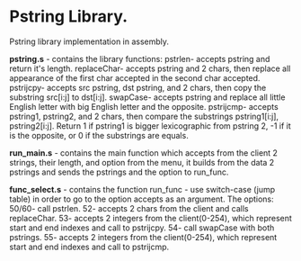 # Pstring Library.
Pstring library implementation in assembly.

**pstring.s** - contains the library functions:
pstrlen- accepts pstring and return it's length.
replaceChar- accepts pstring and 2 chars, then replace all appearance of the first char accepted in the second char accepted.
pstrijcpy- accepts src pstring, dst pstring, and 2 chars, then copy the substring src[i:j] to dst[i:j].
swapCase- accepts pstring and replace all little English letter with big English letter and the opposite.
pstrijcmp- accepts pstring1, pstring2, and 2 chars, then compare the substrings pstring1[i:j], pstring2[i:j]. Return 1 if pstring1 is bigger lexicographic from pstring 2, -1 if it is the opposite, or 0 if the substrings are equals.

**run_main.s** - contains the main function which accepts from the client 2 strings, their length, and option from the menu, it builds from the data 2 pstrings and sends the pstrings and the option to run_func.

**func_select.s** - contains the function run_func - use switch-case (jump table) in order to go to the option accepts as an argument. The options:
50/60- call pstrlen.
52- accepts 2 chars from the client and calls replaceChar.
53- accepts 2 integers from the client(0-254), which represent start and end indexes and call to pstrijcpy.
54- call swapCase with both pstrings.
55- accepts 2 integers from the client(0-254), which represent start and end indexes and call to pstrijcmp.
